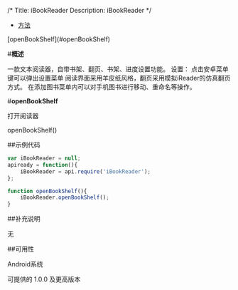 /*
Title: iBookReader
Description: iBookReader
*/

<ul id="tab" class="clearfix">
	<li class="active"><a href="#method-content">方法</a></li>
</ul>
<div id="method-content">

<div class="outline">
[openBookShelf](#openBookShelf)
</div>

#**概述**

一款文本阅读器，自带书架、翻页、书架、进度设置功能。
设置：
点击安卓菜单键可以弹出设置菜单
阅读界面采用羊皮纸风格，翻页采用模拟iReader的仿真翻页方式。
在添加图书菜单内可以对手机图书进行移动、重命名等操作。

#**openBookShelf**<div id="openBookShelf"></div>

打开阅读器

openBookShelf()

##示例代码

```js
var iBookReader = null;
apiready = function(){
	iBookReader = api.require('iBookReader');
};

function openBookShelf(){
	iBookReader.openBookShelf();
}
```

##补充说明

无

##可用性

Android系统

可提供的 1.0.0 及更高版本